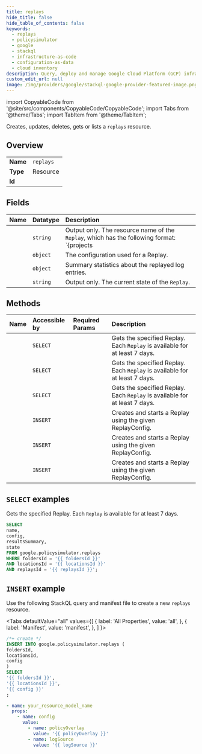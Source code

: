 ```yaml
---
title: replays
hide_title: false
hide_table_of_contents: false
keywords:
  - replays
  - policysimulator
  - google
  - stackql
  - infrastructure-as-code
  - configuration-as-data
  - cloud inventory
description: Query, deploy and manage Google Cloud Platform (GCP) infrastructure and resources using SQL
custom_edit_url: null
image: /img/providers/google/stackql-google-provider-featured-image.png
---
```


import CopyableCode from '@site/src/components/CopyableCode/CopyableCode';
import Tabs from '@theme/Tabs';
import TabItem from '@theme/TabItem';

Creates, updates, deletes, gets or lists a <code>replays</code> resource.

## Overview
<table><tbody>
<tr><td><b>Name</b></td><td><code>replays</code></td></tr>
<tr><td><b>Type</b></td><td>Resource</td></tr>
<tr><td><b>Id</b></td><td><CopyableCode code="google.policysimulator.replays" /></td></tr>
</tbody></table>

## Fields
| Name | Datatype | Description |
|:-----|:---------|:------------|
| <CopyableCode code="name" /> | `string` | Output only. The resource name of the `Replay`, which has the following format: `{projects|folders|organizations}/{resource-id}/locations/global/replays/{replay-id}`, where `{resource-id}` is the ID of the project, folder, or organization that owns the Replay. Example: `projects/my-example-project/locations/global/replays/506a5f7f-38ce-4d7d-8e03-479ce1833c36` |
| <CopyableCode code="config" /> | `object` | The configuration used for a Replay. |
| <CopyableCode code="resultsSummary" /> | `object` | Summary statistics about the replayed log entries. |
| <CopyableCode code="state" /> | `string` | Output only. The current state of the `Replay`. |

## Methods
| Name | Accessible by | Required Params | Description |
|:-----|:--------------|:----------------|:------------|
| <CopyableCode code="folders_locations_replays_get" /> | `SELECT` | <CopyableCode code="foldersId, locationsId, replaysId" /> | Gets the specified Replay. Each `Replay` is available for at least 7 days. |
| <CopyableCode code="organizations_locations_replays_get" /> | `SELECT` | <CopyableCode code="locationsId, organizationsId, replaysId" /> | Gets the specified Replay. Each `Replay` is available for at least 7 days. |
| <CopyableCode code="projects_locations_replays_get" /> | `SELECT` | <CopyableCode code="locationsId, projectsId, replaysId" /> | Gets the specified Replay. Each `Replay` is available for at least 7 days. |
| <CopyableCode code="folders_locations_replays_create" /> | `INSERT` | <CopyableCode code="foldersId, locationsId" /> | Creates and starts a Replay using the given ReplayConfig. |
| <CopyableCode code="organizations_locations_replays_create" /> | `INSERT` | <CopyableCode code="locationsId, organizationsId" /> | Creates and starts a Replay using the given ReplayConfig. |
| <CopyableCode code="projects_locations_replays_create" /> | `INSERT` | <CopyableCode code="locationsId, projectsId" /> | Creates and starts a Replay using the given ReplayConfig. |

## `SELECT` examples

Gets the specified Replay. Each `Replay` is available for at least 7 days.

```sql
SELECT
name,
config,
resultsSummary,
state
FROM google.policysimulator.replays
WHERE foldersId = '{{ foldersId }}'
AND locationsId = '{{ locationsId }}'
AND replaysId = '{{ replaysId }}'; 
```

## `INSERT` example

Use the following StackQL query and manifest file to create a new <code>replays</code> resource.

<Tabs
    defaultValue="all"
    values={[
        { label: 'All Properties', value: 'all', },
        { label: 'Manifest', value: 'manifest', },
    ]
}>
<TabItem value="all">

```sql
/*+ create */
INSERT INTO google.policysimulator.replays (
foldersId,
locationsId,
config
)
SELECT 
'{{ foldersId }}',
'{{ locationsId }}',
'{{ config }}'
;
```
</TabItem>
<TabItem value="manifest">

```yaml
- name: your_resource_model_name
  props:
    - name: config
      value:
        - name: policyOverlay
          value: '{{ policyOverlay }}'
        - name: logSource
          value: '{{ logSource }}'

```
</TabItem>
</Tabs>
